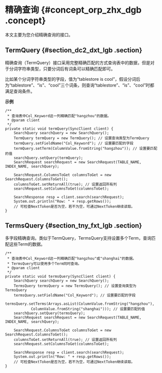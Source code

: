 # 精确查询 {#concept_orp_zhx_dgb .concept}

本文主要为您介绍精确查询的接口。

## TermQuery {#section_dc2_dxt_lgb .section}

精确查询（TermQuery）接口采用完整精确匹配的方式查询表中的数据，但是对于分词字符串类型，只要分词后有词条可以精确匹配即可。

比如某个分词字符串类型的字段，值为“tablestore is cool”，假设分词后为“tablestore”、“is”、“cool”三个词条，则查询“tablestore”、“is”、“cool”时都满足查询条件。

**示例** 

``` {#codeblock_dim_z1f_m0b}
/**
 * 查询表中Col_Keyword这一列精确匹配"hangzhou"的数据。
 * @param client
 */
private static void termQuery(SyncClient client) {
    SearchQuery searchQuery = new SearchQuery();
    TermQuery termQuery = new TermQuery(); // 设置查询类型为TermQuery
    termQuery.setFieldName("Col_Keyword"); // 设置要匹配的字段
    termQuery.setTerm(ColumnValue.fromString("hangzhou")); // 设置要匹配的值
    searchQuery.setQuery(termQuery);
    SearchRequest searchRequest = new SearchRequest(TABLE_NAME, INDEX_NAME, searchQuery);

    SearchRequest.ColumnsToGet columnsToGet = new SearchRequest.ColumnsToGet();
    columnsToGet.setReturnAll(true); // 设置返回所有列
    searchRequest.setColumnsToGet(columnsToGet);

    SearchResponse resp = client.search(searchRequest);
    System.out.println("Row: " + resp.getRows());
    // 可检查NextToken是否为空，若不为空，可通过NextToken继续读取。
}
```

## TermsQuery {#section_tny_fxt_lgb .section}

多字段精确查询。类似于TermQuery，TermsQuery支持设置多个Term，查询匹配这些Term的数据。

``` {#codeblock_do0_1fm_w7a}
/**
 * 查询表中Col_Keyword这一列精确匹配"hangzhou"或"shanghai"的数据。
 * TermsQuery可以使用多个Term同时查询。
 * @param client
 */
private static void termsQuery(SyncClient client) {
    SearchQuery searchQuery = new SearchQuery();
    TermsQuery termsQuery = new TermsQuery(); // 设置查询类型为TermsQuery
    termsQuery.setFieldName("Col_Keyword"); // 设置要匹配的字段
    termsQuery.setTerms(Arrays.asList(ColumnValue.fromString("hangzhou"),
            ColumnValue.fromString("shanghai"))); // 设置要匹配的值
    searchQuery.setQuery(termsQuery);
    SearchRequest searchRequest = new SearchRequest(TABLE_NAME, INDEX_NAME, searchQuery);

    SearchRequest.ColumnsToGet columnsToGet = new SearchRequest.ColumnsToGet();
    columnsToGet.setReturnAll(true); // 设置返回所有列
    searchRequest.setColumnsToGet(columnsToGet);

    SearchResponse resp = client.search(searchRequest);
    System.out.println("Row: " + resp.getRows());
    // 可检查NextToken是否为空，若不为空，可通过NextToken继续读取。
}
```

